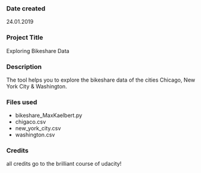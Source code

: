 ### Date created
24.01.2019

### Project Title
Exploring Bikeshare Data

### Description
The tool helps you to explore the bikeshare data of the cities Chicago, New York City & Washington.

### Files used
- bikeshare_MaxKaelbert.py
- chigaco.csv
- new_york_city.csv
- washington.csv

### Credits
all credits go to the brilliant course of udacity!
